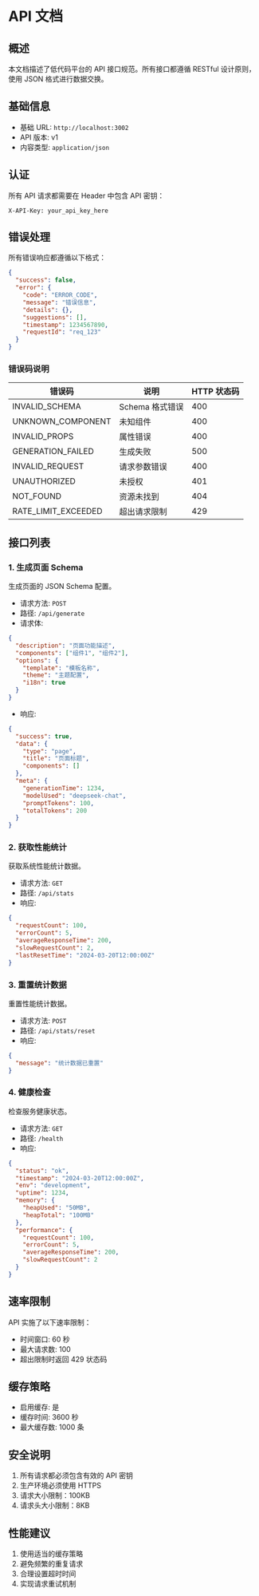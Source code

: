 # API 文档

## 概述

本文档描述了低代码平台的 API 接口规范。所有接口都遵循 RESTful 设计原则，使用 JSON 格式进行数据交换。

## 基础信息

- 基础 URL: `http://localhost:3002`
- API 版本: v1
- 内容类型: `application/json`

## 认证

所有 API 请求都需要在 Header 中包含 API 密钥：

```http
X-API-Key: your_api_key_here
```

## 错误处理

所有错误响应都遵循以下格式：

```json
{
  "success": false,
  "error": {
    "code": "ERROR_CODE",
    "message": "错误信息",
    "details": {},
    "suggestions": [],
    "timestamp": 1234567890,
    "requestId": "req_123"
  }
}
```

### 错误码说明

| 错误码 | 说明 | HTTP 状态码 |
|--------|------|------------|
| INVALID_SCHEMA | Schema 格式错误 | 400 |
| UNKNOWN_COMPONENT | 未知组件 | 400 |
| INVALID_PROPS | 属性错误 | 400 |
| GENERATION_FAILED | 生成失败 | 500 |
| INVALID_REQUEST | 请求参数错误 | 400 |
| UNAUTHORIZED | 未授权 | 401 |
| NOT_FOUND | 资源未找到 | 404 |
| RATE_LIMIT_EXCEEDED | 超出请求限制 | 429 |

## 接口列表

### 1. 生成页面 Schema

生成页面的 JSON Schema 配置。

- 请求方法: `POST`
- 路径: `/api/generate`
- 请求体:

```json
{
  "description": "页面功能描述",
  "components": ["组件1", "组件2"],
  "options": {
    "template": "模板名称",
    "theme": "主题配置",
    "i18n": true
  }
}
```

- 响应:

```json
{
  "success": true,
  "data": {
    "type": "page",
    "title": "页面标题",
    "components": []
  },
  "meta": {
    "generationTime": 1234,
    "modelUsed": "deepseek-chat",
    "promptTokens": 100,
    "totalTokens": 200
  }
}
```

### 2. 获取性能统计

获取系统性能统计数据。

- 请求方法: `GET`
- 路径: `/api/stats`
- 响应:

```json
{
  "requestCount": 100,
  "errorCount": 5,
  "averageResponseTime": 200,
  "slowRequestCount": 2,
  "lastResetTime": "2024-03-20T12:00:00Z"
}
```

### 3. 重置统计数据

重置性能统计数据。

- 请求方法: `POST`
- 路径: `/api/stats/reset`
- 响应:

```json
{
  "message": "统计数据已重置"
}
```

### 4. 健康检查

检查服务健康状态。

- 请求方法: `GET`
- 路径: `/health`
- 响应:

```json
{
  "status": "ok",
  "timestamp": "2024-03-20T12:00:00Z",
  "env": "development",
  "uptime": 1234,
  "memory": {
    "heapUsed": "50MB",
    "heapTotal": "100MB"
  },
  "performance": {
    "requestCount": 100,
    "errorCount": 5,
    "averageResponseTime": 200,
    "slowRequestCount": 2
  }
}
```

## 速率限制

API 实施了以下速率限制：

- 时间窗口: 60 秒
- 最大请求数: 100
- 超出限制时返回 429 状态码

## 缓存策略

- 启用缓存: 是
- 缓存时间: 3600 秒
- 最大缓存数: 1000 条

## 安全说明

1. 所有请求都必须包含有效的 API 密钥
2. 生产环境必须使用 HTTPS
3. 请求大小限制：100KB
4. 请求头大小限制：8KB

## 性能建议

1. 使用适当的缓存策略
2. 避免频繁的重复请求
3. 合理设置超时时间
4. 实现请求重试机制 
